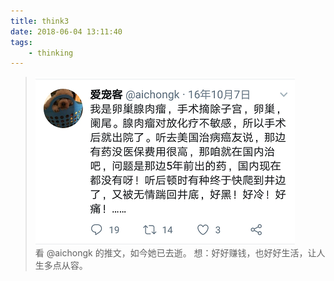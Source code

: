 ```yaml
---
title: think3
date: 2018-06-04 13:11:40
tags:
    - thinking
---
```


><img src="./think3/aichongk.png"> <br/>
>看 @aichongk 的推文，如今她已去逝。
>想：好好赚钱，也好好生活，让人生多点从容。